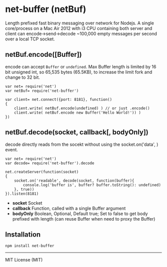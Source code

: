 # net-buffer (netBuf)
Length prefixed fast binary messaging over network for Nodejs. A single core/process on a Mac Air 2012 with i3 CPU containing both server and client can encode->send->decode ~100,000 empty messages per second over a local TCP socket.

## netBuf.encode([Buffer])
encode can accept `Buffer` or `undefined`. Max Buffer length is limited by 16 bit unsigned int, so 65,535 bytes (65.5KB), to increase the limit fork and change to 32 bit.
```
var net= require('net')
var netBuf= require('net-buffer')

var client= net.connect({port: 8181}, function()
{
    client.write( netBuf.encode(undefined) ) // or just .encode()
    client.write( netBuf.encode new Buffer('Hello World!')) )
})
```

## netBuf.decode(socket, callback[, bodyOnly])
decode directly reads from the socekt without using the socket.on('data', ) event.
```
var net= require('net')
var decode= require('net-buffer').decode

net.createServer(function(socket)
{
	socket.on('readable', decode(socket, function(buffer){
	    console.log('buffer is', buffer? buffer.toString(): undefined)
	}, true))
}).listen(8181)
```
* __socket__ Socket
* __callback__ Function, called with a single Buffer argument
* __bodyOnly__ Boolean, Optional, Default true; Set to false to get body prefixed with length (can reuse Buffer when need to proxy the Buffer)

## Installation
```
npm install net-buffer
```
---
MIT License (MIT)